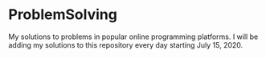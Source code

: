 # ProblemSolving
My solutions to problems in popular online programming platforms.
I will be adding my solutions to this repository every day starting July 15, 2020.

